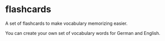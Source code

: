 # flashcards

A set of flashcards to make vocabulary memorizing easier.

You can create your own set of vocabulary words for German and English.

